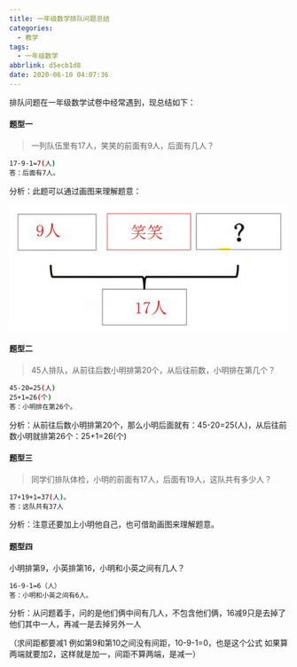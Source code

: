 ```yaml
---
title: 一年级数学排队问题总结
categories:
  - 教学
tags:
  - 一年级数学
abbrlink: d5ecb1d8
date: 2020-06-10 04:07:36
---
```


 排队问题在一年级数学试卷中经常遇到，现总结如下：

#### 题型一

> 一列队伍里有17人，笑笑的前面有9人，后面有几人？

```bash
17-9-1=7(人)
答：后面有7人。
```

分析：此题可以通过画图来理解题意：

![](../img/%E4%B8%80%E5%B9%B4%E7%BA%A7%E6%95%B0%E5%AD%A6%E6%8E%92%E9%98%9F%E9%97%AE%E9%A2%98%E6%80%BB%E7%BB%93/20200721154555.jpg)

#### 题型二

> 45人排队，从前往后数小明排第20个，从后往前数，小明排在第几个？

```bash
45-20=25(人)    
25+1=26(个)
答：小明排在第26个。
```

分析：从前往后数小明排第20个，那么小明后面就有：45-20=25(人)，从后往前数小明就排第26个：25+1=26(个)

#### 题型三

> 同学们排队体检，小明的前面有17人，后面有19人，这队共有多少人？

```bash
17+19+1=37(人)。
答：这队共有37人
```

分析：注意还要加上小明他自己，也可借助画图来理解题意。

#### 题型四

小明排第9，小英排第16，小明和小英之间有几人？

```bash
16-9-1=6（人）
答：小明和小英之间有6人。
```

分析：从问题着手，问的是他们俩中间有几人，不包含他们俩，16减9只是去掉了他们其中一人，再减一是去掉另外一人

（求间距都要减1  例如第9和第10之间没有间距，10-9-1=0，也是这个公式  如果算两端就要加2，这样就是加一，间距不算两端，是减一）